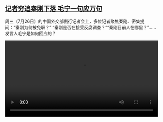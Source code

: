 <!--1690375626000-->
[记者穷追秦刚下落 毛宁一句应万句](https://www.dw.com/zh/%E8%AE%B0%E8%80%85%E7%A9%B7%E8%BF%BD%E7%A7%A6%E5%88%9A%E4%B8%8B%E8%90%BD%20%E6%AF%9B%E5%AE%81%E4%B8%80%E5%8F%A5%E5%BA%94%E4%B8%87%E5%8F%A5/a-66355014)
------

<p>周三（7月26日）的中国外交部例行记者会上，多位记者聚焦秦刚、密集提问：“秦刚为何被免职？” “秦刚是否在接受反腐调查？”“秦刚目前人在哪里？”……发言人毛宁是如何回应的？</small></p><video src="https://tvdownloaddw-a.akamaihd.net/dwtv_video/flv/vdt_zh/2023/bchi230726_001_maoonqin_01r_AVC_1280x720.mp4" controls style="width:100%"></video>
